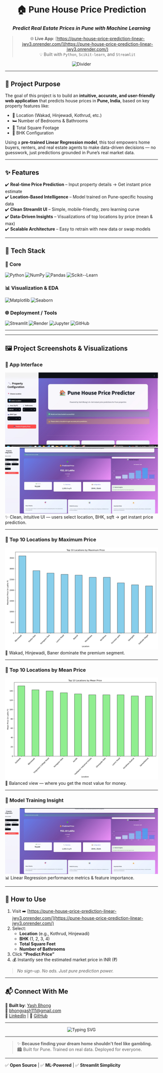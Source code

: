 <br>
<div align="center">

# 🏠 Pune House Price Prediction  
### *Predict Real Estate Prices in Pune with Machine Learning*

> 🌐 **Live App**: [https://pune-house-price-prediction-linear-jwy3.onrender.com/](https://pune-house-price-prediction-linear-jwy3.onrender.com/)  
> 💡 Built with `Python`, `Scikit-learn`, and `Streamlit`

![Divider](https://user-images.githubusercontent.com/74038190/229223263-c45d8d90-3a5d-4d92-9f42-2a0c8596a517.gif)

</div>

---

## 🌟 Project Purpose

The goal of this project is to build an **intuitive, accurate, and user-friendly web application** that predicts house prices in **Pune, India**, based on key property features like:

- 📍 Location (Wakad, Hinjewadi, Kothrud, etc.)
- 🛏️ Number of Bedrooms & Bathrooms
- 📐 Total Square Footage
- 🏢 BHK Configuration

Using a **pre-trained Linear Regression model**, this tool empowers home buyers, renters, and real estate agents to make data-driven decisions — no guesswork, just predictions grounded in Pune’s real market data.

---

## ✨ Features

✔️ **Real-time Price Prediction** – Input property details → Get instant price estimate  
✔️ **Location-Based Intelligence** – Model trained on Pune-specific housing data  
✔️ **Clean Streamlit UI** – Simple, mobile-friendly, zero learning curve  
✔️ **Data-Driven Insights** – Visualizations of top locations by price (mean & max)  
✔️ **Scalable Architecture** – Easy to retrain with new data or swap models

---

## 🚀 Tech Stack

<p align="center">

### 🔧 Core
![Python](https://img.shields.io/badge/Python-3776AB?style=for-the-badge&logo=python&logoColor=white)
![NumPy](https://img.shields.io/badge/NumPy-013243?style=for-the-badge&logo=numpy&logoColor=white)
![Pandas](https://img.shields.io/badge/Pandas-150458?style=for-the-badge&logo=pandas&logoColor=white)
![Scikit--Learn](https://img.shields.io/badge/Scikit--Learn-F7931E?style=for-the-badge&logo=scikit-learn&logoColor=white)

### 📊 Visualization & EDA
![Matplotlib](https://img.shields.io/badge/Matplotlib-11557c?style=for-the-badge&logo=matplotlib&logoColor=white)
![Seaborn](https://img.shields.io/badge/Seaborn-42a5f5?style=for-the-badge&logo=python&logoColor=white)

### 🌐 Deployment / Tools
![Streamlit](https://img.shields.io/badge/Streamlit-FF4B4B?style=for-the-badge&logo=streamlit&logoColor=white)
![Render](https://img.shields.io/badge/Render-46E3B7?style=for-the-badge&logo=render&logoColor=white)
![Jupyter](https://img.shields.io/badge/Jupyter-F37626?style=for-the-badge&logo=jupyter&logoColor=white)
![GitHub](https://img.shields.io/badge/GitHub-181717?style=for-the-badge&logo=github&logoColor=white)

</p>

---


---

## 🖼️ Project Screenshots & Visualizations

### 🔹 App Interface  
![App Screenshot](https://github.com/bhongyash111-coder/Pune-house-price-prediction_linear-regression/blob/main/WhatsApp%20Image%202025-09-16%20at%2023.54.05_e6b23147.jpg)  
![app Screenshot](https://github.com/bhongyash111-coder/Pune-house-price-prediction_linear-regression/blob/main/WhatsApp%20Image%202025-09-16%20at%2023.55.05_babc2ac7.jpg)
✨ Clean, intuitive UI — users select location, BHK, sqft → get instant price prediction.

---

### 🔹 Top 10 Locations by Maximum Price  
![Max Price Chart](https://github.com/bhongyash111-coder/Pune-house-price-prediction_linear-regression/blob/main/top_10_locations_max_price.png)  
📌 Wakad, Hinjewadi, Baner dominate the premium segment.

---

### 🔹 Top 10 Locations by Mean Price  
![Mean Price Chart](https://github.com/bhongyash111-coder/Pune-house-price-prediction_linear-regression/blob/main/top_10_locations_mean_price.png)  
📌 Balanced view — where you get the most value for money.

---

### 🔹 Model Training Insight  
![Training Screenshot](https://github.com/bhongyash111-coder/Pune-house-price-prediction_linear-regression/blob/main/WhatsApp%20Image%202025-09-16%20at%2023.55.05_babc2ac7.jpg)  
📊 Linear Regression performance metrics & feature importance.

---

## 🎯 How to Use

1. Visit ➡️ [https://pune-house-price-prediction-linear-jwy3.onrender.com/](https://pune-house-price-prediction-linear-jwy3.onrender.com/)
2. Select:
   - **Location** (e.g., Kothrud, Hinjewadi)
   - **BHK** (1, 2, 3, 4)
   - **Total Square Feet**
   - **Number of Bathrooms**
3. Click **“Predict Price”**
4. 💰 Instantly see the estimated market price in INR (₹)

> *No sign-up. No ads. Just pure prediction power.*

---

## 📬 Connect With Me

👤 **Built by**: [Yash Bhong](https://github.com/bhongyash111-coder)  
📧 bhongyash111@gmail.com  
🔗 [LinkedIn](https://www.linkedin.com/in/yash-bhong-7a1077370/) | 🐙 [GitHub](https://github.com/bhongyash111-coder)

---

<div align="center">
  <img src="https://readme-typing-svg.demolab.com?font=Fira+Code&pause=1000&color=4ECDC4&width=435&lines=Predicting+Pune's+Property+Market...;One+House+at+a+Time.;Data+%2B+Code+%3D+Real+Estate+Magic." alt="Typing SVG" />
</div>

---

> ✨ **Because finding your dream home shouldn’t feel like gambling.**  
> 🏙️ Built for Pune. Trained on real data. Deployed for everyone.

---

✅ **Open Source** | ✅ **ML-Powered** | ✅ **Streamlit Simplicity**
